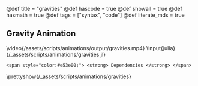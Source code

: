 @def title = "gravities"
@def hascode = true
@def showall = true
@def hasmath = true
@def tags = ["syntax", "code"]
@def literate_mds = true

## Gravity Animation
\video{/assets/scripts/animations/output/gravities.mp4}
\input{julia}{/_assets/scripts/animations/gravities.jl}

~~~
<span style="color:#e53e00;"> <strong> Dependencies </strong> </span>
~~~

\prettyshow{/_assets/scripts/animations/gravities}
